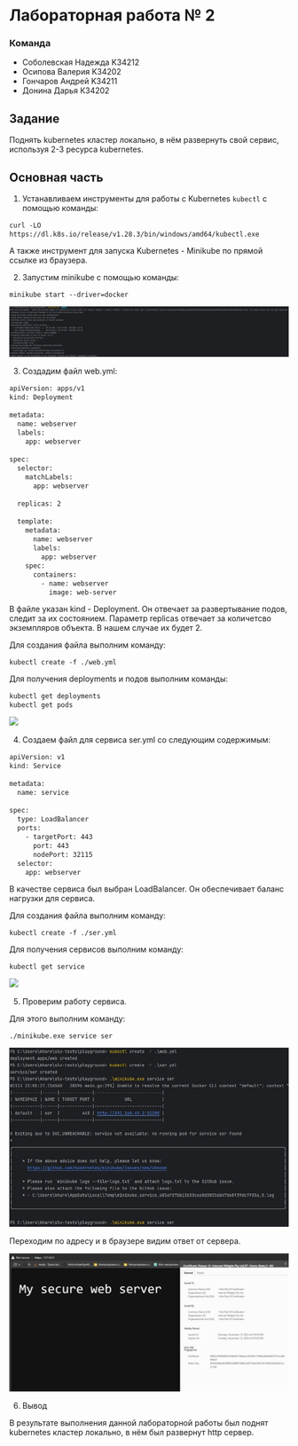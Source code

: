 # Лабораторная работа № 2
### Команда
- Соболевская Надежда K34212
- Осипова Валерия K34202
- Гончаров Андрей K34211
- Донина Дарья К34202

## Задание

Поднять kubernetes кластер локально, в нём развернуть свой сервис, используя 2-3 ресурса kubernetes.

## Основная часть

1. Устанавливаем инструменты для работы с Kubernetes `kubectl` с помощью команды:
```
curl -LO https://dl.k8s.io/release/v1.28.3/bin/windows/amd64/kubectl.exe
```

А также инструмент для запуска Kubernetes - Minikube по прямой ссылке из браузера.

2. Запустим minikube с помощью команды:

```
minikube start --driver=docker
```
<img src="./img/pic1.jpg"/>

3. Создадим файл web.yml:

```
apiVersion: apps/v1
kind: Deployment

metadata:
  name: webserver
  labels:
    app: webserver

spec:
  selector:
    matchLabels:
      app: webserver

  replicas: 2

  template:
    metadata:
      name: webserver
      labels:
        app: webserver
    spec:
      containers:
        - name: webserver
          image: web-server
```
В файле указан kind - Deployment. Он отвечает за развертывание подов, следит за их состоянием. Параметр replicas отвечает за количетсво экземпляров объекта. В нашем случае их будет 2.

Для создания файла выполним команду:

```
kubectl create -f ./web.yml
```

Для получения deployments и подов выполним команды:
```
kubectl get deployments 
kubectl get pods
```
<img src="#"/>

4. Создаем файл для сервиса ser.yml со следующим содержимым:

```
apiVersion: v1
kind: Service

metadata:
  name: service

spec:
  type: LoadBalancer
  ports:
    - targetPort: 443
      port: 443
      nodePort: 32115
  selector:
    app: webserver
```

В качестве сервиса был выбран LoadBalancer. Он обеспечивает баланс нагрузки для сервиса.

Для создания файла выполним команду:

```
kubectl create -f ./ser.yml
```
Для получения сервисов выполним команду:

```
kubectl get service
```
<img src="#"/>

5. Проверим работу сервиса.

Для этого выполним команду:

```
./minikube.exe service ser
```
<img src="./img/pic2.jpg"/>

Переходим по адресу и в браузере видим ответ от сервера.

<img src="./img/pic5.jpg"/>


6. Вывод

В результате выполнения данной лабораторной работы был поднят kubernetes кластер локально, в нём был развернут http сервер.
